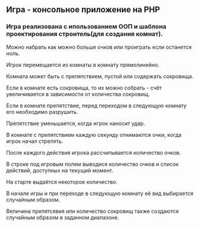## Игра - консольное приложение на PHP

### Игра реализована с ипользованием ООП и шаблона проектирования строитель(для создания комнат).

Можно набрать как можно больше очков или проиграть если останется ноль.

Игрок перемещается из комнаты в комнату прямолинейно.

Комната может быть с препятствием, пустой или содержать сокровища.

Если в комнате есть сокровища, то их можно собрать - счёт увеличивается в зависимости от количества сокровищ.

Если в комнате препятствие, перед переходом в следующую комнату его необходимо разрушить.

Препятствие уменьшается, когда игрок наносит удар.

В комнате с препятствием каждую секунду отнимаются очки, когда игрок начал стрелять.

После каждого действия игрока рассчитывается количество очков.

В строке под игровым полем выводися количество очков и список действий, доступных на текущий момент.

На старте выдаётся некоторое количество.

В начале игры и при переходе в следующую комнату её вид выбирается случайным образом. 

Величина препятсявия или количество сокровищ также создаются случайным образом в заданном диапазоне.
